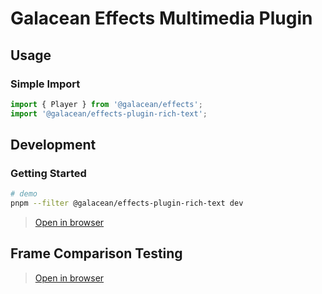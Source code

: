 # Galacean Effects Multimedia Plugin

## Usage

### Simple Import

``` ts
import { Player } from '@galacean/effects';
import '@galacean/effects-plugin-rich-text';
```

## Development

### Getting Started

``` bash
# demo
pnpm --filter @galacean/effects-plugin-rich-text dev
```

> [Open in browser](http://localhost:8081/demo/)

## Frame Comparison Testing

> [Open in browser](http://localhost:8081/test/)
